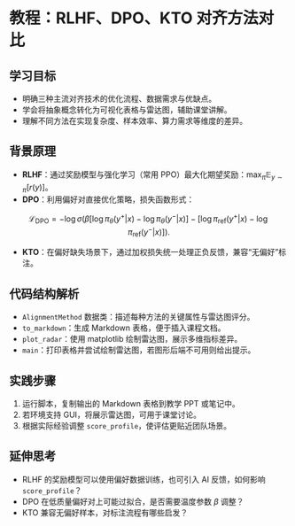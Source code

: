 # 教程：RLHF、DPO、KTO 对齐方法对比

## 学习目标
- 明确三种主流对齐技术的优化流程、数据需求与优缺点。
- 学会将抽象概念转化为可视化表格与雷达图，辅助课堂讲解。
- 理解不同方法在实现复杂度、样本效率、算力需求等维度的差异。

## 背景原理
- **RLHF**：通过奖励模型与强化学习（常用 PPO）最大化期望奖励：$\max_{\pi} \mathbb{E}_{y \sim \pi} [r(y)]$。
- **DPO**：利用偏好对直接优化策略，损失函数形式：

$$
\mathcal{L}_{\text{DPO}} = -\log \sigma\left(\beta [\log \pi_{\theta}(y^+|x) - \log \pi_{\theta}(y^-|x)] - [\log \pi_{\text{ref}}(y^+|x) - \log \pi_{\text{ref}}(y^-|x)]\right).
$$

- **KTO**：在偏好缺失场景下，通过加权损失统一处理正负反馈，兼容“无偏好”标注。

## 代码结构解析
- `AlignmentMethod` 数据类：描述每种方法的关键属性与雷达图评分。
- `to_markdown`：生成 Markdown 表格，便于插入课程文档。
- `plot_radar`：使用 matplotlib 绘制雷达图，展示多维指标差异。
- `main`：打印表格并尝试绘制雷达图，若图形后端不可用则给出提示。

## 实践步骤
1. 运行脚本，复制输出的 Markdown 表格到教学 PPT 或笔记中。
2. 若环境支持 GUI，将展示雷达图，可用于课堂讨论。
3. 根据实际经验调整 `score_profile`，使评估更贴近团队场景。

## 延伸思考
- RLHF 的奖励模型可以使用偏好数据训练，也可引入 AI 反馈，如何影响 `score_profile`？
- DPO 在低质量偏好对上可能过拟合，是否需要温度参数 $\beta$ 调整？
- KTO 兼容无偏好样本，对标注流程有哪些启发？
